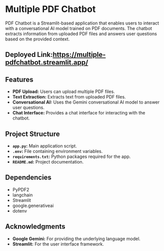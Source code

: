 # Multiple PDF Chatbot

PDF Chatbot is a Streamlit-based application that enables users to interact with a conversational AI model trained on PDF documents. The chatbot extracts information from uploaded PDF files and answers user questions based on the provided context.

## Deployed Link:https://multiple-pdfchatbot.streamlit.app/

## Features

- **PDF Upload:** Users can upload multiple PDF files.
- **Text Extraction:** Extracts text from uploaded PDF files.
- **Conversational AI:** Uses the Gemini conversational AI model to answer user questions.
- **Chat Interface:** Provides a chat interface for interacting with the chatbot.

## Project Structure

- **`app.py`:** Main application script.
- **`.env`:** File containing environment variables.
- **`requirements.txt`:** Python packages required for the app.
- **`README.md`:** Project documentation.

## Dependencies

- PyPDF2
- langchain
- Streamlit
- google.generativeai
- dotenv

## Acknowledgments

- **Google Gemini:** For providing the underlying language model.
- **Streamlit:** For the user interface framework.
